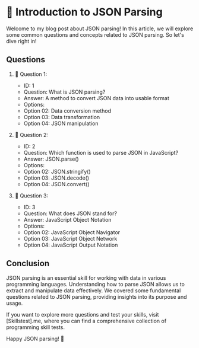 # 📝 Introduction to JSON Parsing

Welcome to my blog post about JSON parsing! In this article, we will explore some common questions and concepts related to JSON parsing. So let's dive right in!

## Questions

1. 🧩 Question 1:
   - ID: 1
   -  Question: What is JSON parsing?
   -  Answer: A method to convert JSON data into usable format
   -  Options:
     -  Option 02: Data conversion method
     -  Option 03: Data transformation
     -  Option 04: JSON manipulation

2. 🧩 Question 2:
   -  ID: 2
   -  Question: Which function is used to parse JSON in JavaScript?
   -  Answer: JSON.parse()
   -  Options:
     -  Option 02: JSON.stringify()
     -  Option 03: JSON.decode()
     -  Option 04: JSON.convert()

3. 🧩 Question 3:
   -  ID: 3
   -  Question: What does JSON stand for?
   -  Answer: JavaScript Object Notation
   -  Options:
     -  Option 02: JavaScript Object Navigator
     -  Option 03: JavaScript Object Network
     -  Option 04: JavaScript Output Notation

## Conclusion

JSON parsing is an essential skill for working with data in various programming languages. Understanding how to parse JSON allows us to extract and manipulate data effectively. We covered some fundamental questions related to JSON parsing, providing insights into its purpose and usage.

If you want to explore more questions and test your skills, visit [Skillstest].me, where you can find a comprehensive collection of programming skill tests.

Happy JSON parsing! 🚀

